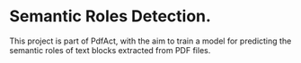 # Semantic Roles Detection.

This project is part of PdfAct, with the aim to train a model for predicting the semantic roles of text blocks extracted from PDF files.